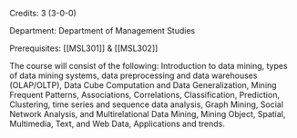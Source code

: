 Credits: 3 (3-0-0)

Department: Department of Management Studies

Prerequisites: [[MSL301]] & [[MSL302]]

The course will consist of the following: Introduction to data mining, types of data mining systems, data preprocessing and data warehouses (OLAP/OLTP), Data Cube Computation and Data Generalization, Mining Frequent Patterns, Associations, Correlations, Classification, Prediction, Clustering, time series and sequence data analysis, Graph Mining, Social Network Analysis, and Multirelational Data Mining, Mining Object, Spatial, Multimedia, Text, and Web Data, Applications and trends.